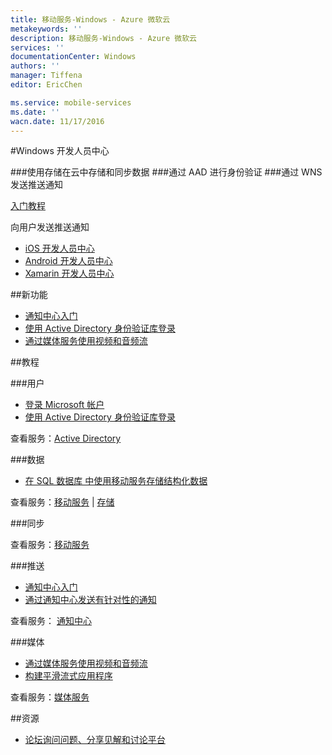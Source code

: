 ```yaml
---
title: 移动服务-Windows - Azure 微软云
metakeywords: ''
description: 移动服务-Windows - Azure 微软云
services: ''
documentationCenter: Windows
authors: ''
manager: Tiffena
editor: EricChen

ms.service: mobile-services
ms.date: ''
wacn.date: 11/17/2016
---
```


#Windows 开发人员中心

###使用存储在云中存储和同步数据
###通过 AAD 进行身份验证
###通过 WNS 发送推送通知

[入门教程](../../articles/mobile-services/mobile-services-javascript-backend-windows-store-javascript-get-started.md)

  向用户发送推送通知

- [iOS 开发人员中心](/develop/mobile/ios)
- [Android 开发人员中心](/develop/mobile/android)
- [Xamarin 开发人员中心](/develop/mobile/xamarin)

##新功能

- [通知中心入门](../../articles/notification-hubs/notification-hubs-windows-mobile-push-notifications-mpns.md)
- [使用 Active Directory 身份验证库登录](https://github.com/AzureADSamples/NativeClient-WindowsPhone8.1)
- [通过媒体服务使用视频和音频流](http://playerframework.codeplex.com/releases/view/97333)

##教程

###用户

- [登录 Microsoft 帐户](../../articles/mobile-services/mobile-services-windows-phone-get-started-users.md)
- [使用 Active Directory 身份验证库登录](https://github.com/AzureADSamples/NativeClient-WindowsPhone8.1)
<!--- [代表用户访问 SharePoint](/documentation/articles/mobile-services-dotnet-backend-calling-sharepoint-on-behalf-of-user/)-->

查看服务：[Active Directory](https://github.com/AzureAD)

###数据

- [在 SQL 数据库 中使用移动服务存储结构化数据](../../articles/mobile-services/mobile-services-windows-phone-get-started-data.md)

查看服务：[移动服务](../../articles/mobile-services/index.md) | [存储](../../articles/storage/index.md)

###同步

查看服务：[移动服务](../../articles/mobile-services/index.md)

###推送

- [通知中心入门](../../articles/notification-hubs/notification-hubs-windows-mobile-push-notifications-mpns.md)
- [通过通知中心发送有针对性的通知](../../articles/notification-hubs/notification-hubs-windows-phone-push-xplat-segmented-mpns-notification.md)

查看服务： [通知中心](../../articles/notification-hubs/index.md)

###媒体

- [通过媒体服务使用视频和音频流](http://playerframework.codeplex.com/releases/view/97333)
- [构建平滑流式应用程序](../../articles/media-services/media-services-build-smooth-streaming-apps.md)

查看服务：[媒体服务](/develop/media-services)

##资源
<!--- [Windows 参考查找针对客户端库和服务器脚本的文档](/develop/mobile/reference-wp8)-->
<!--- [Windows 示例了解丰富的可下载示例应用程序](/develop/mobile/wp8-samples)-->
- [论坛询问问题、分享见解和讨论平台](https://social.msdn.microsoft.com/Forums/zh-CN/home?forum=windowsazurezhchs)
